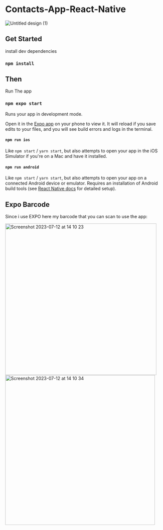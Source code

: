 # Contacts-App-React-Native

![Untitled design (1)](https://github.com/boogerjosh/Josua-Simatupang-Apptest/assets/94213206/eed44685-0606-4e95-ae65-9123d201f08d)

## Get Started

install dev dependencies

### `npm install`

## Then

Run The app

### `npm expo start`

Runs your app in development mode.

Open it in the [Expo app](https://expo.io) on your phone to view it. It will reload if you save edits to your files, and you will see build errors and logs in the terminal.

#### `npm run ios`

Like `npm start` / `yarn start`, but also attempts to open your app in the iOS Simulator if you're on a Mac and have it installed.

#### `npm run android`

Like `npm start` / `yarn start`, but also attempts to open your app on a connected Android device or emulator. Requires an installation of Android build tools (see [React Native docs](https://facebook.github.io/react-native/docs/getting-started.html) for detailed setup).

## Expo Barcode 

Since i use EXPO here my barcode that you can scan to use the app:

<img width="482" alt="Screenshot 2023-07-12 at 14 10 23" src="https://github.com/boogerjosh/Josua-Simatupang-Apptest/assets/94213206/79d5d1f0-2f90-40fc-a127-84044306c058">
<img width="477" alt="Screenshot 2023-07-12 at 14 10 34" src="https://github.com/boogerjosh/Josua-Simatupang-Apptest/assets/94213206/6ce78b87-1796-460d-900b-8d847d2624d2">








